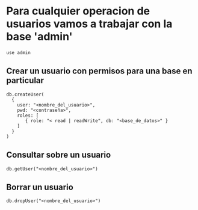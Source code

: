 # Para cualquier operacion de usuarios vamos a trabajar con la base 'admin'
    use admin

## Crear un usuario con permisos para una base en particular
    db.createUser(
      {
        user: "<nombre_del_usuario>",
        pwd: "<contraseña>",
        roles: [
           { role: "< read | readWrite", db: "<base_de_datos>" }
        ]
      }
    )

## Consultar sobre un usuario
    db.getUser("<nombre_del_usuario>")
    
## Borrar un usuario
    db.dropUser("<nombre_del_usuario>")
